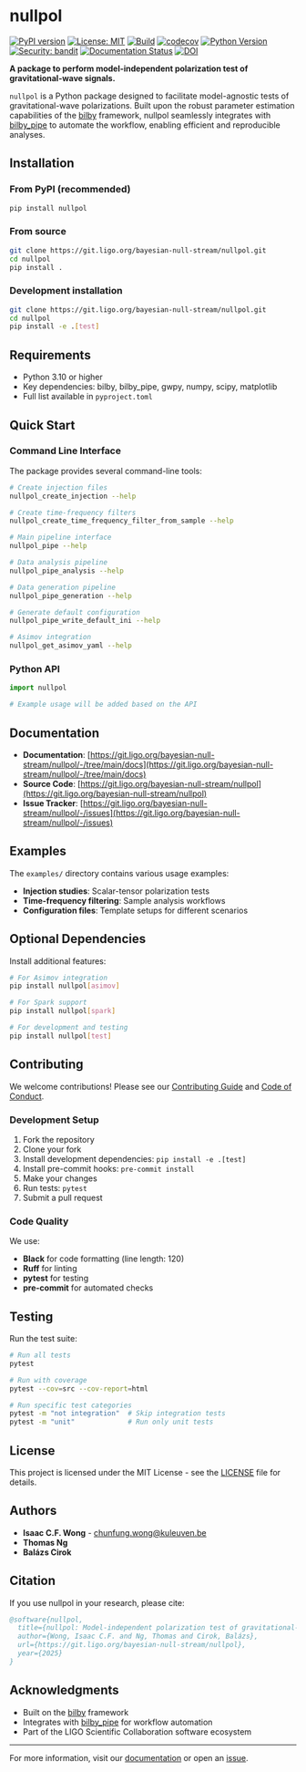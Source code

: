 # nullpol

[![PyPI version](https://badge.fury.io/py/nullpol.svg)](https://pypi.org/project/nullpol/)
[![License: MIT](https://img.shields.io/badge/license-MIT-blue.svg)](LICENSE)
[![Build](https://git.ligo.org/bayesian-null-stream/nullpol/badges/main/pipeline.svg)](https://git.ligo.org/bayesian-null-stream/nullpol/-/pipelines)
[![codecov](https://codecov.io/gh/username/package_name/branch/main/graph/badge.svg)](https://codecov.io/gh/username/package_name)
[![Python Version](https://img.shields.io/pypi/pyversions/nullpol)](https://pypi.org/project/nullpol/)
[![Security: bandit](https://img.shields.io/badge/security-bandit-yellow.svg)](https://github.com/PyCQA/bandit)
[![Documentation Status](https://img.shields.io/badge/documentation-online-brightgreen)](https://git.ligo.org/bayesian-null-stream/nullpol/docs)
[![DOI](https://zenodo.org/badge/ID.svg)](https://doi.org/DOI)

**A package to perform model-independent polarization test of gravitational-wave signals.**

`nullpol` is a Python package designed to facilitate model-agnostic tests of gravitational-wave polarizations.
Built upon the robust parameter estimation capabilities of the [bilby](https://git.ligo.org/lscsoft/bilby) framework, nullpol seamlessly integrates with [bilby_pipe](https://git.ligo.org/lscsoft/bilby_pipe) to automate the workflow, enabling efficient and reproducible analyses.

## Installation

### From PyPI (recommended)

```bash
pip install nullpol
```

### From source

```bash
git clone https://git.ligo.org/bayesian-null-stream/nullpol.git
cd nullpol
pip install .
```

### Development installation

```bash
git clone https://git.ligo.org/bayesian-null-stream/nullpol.git
cd nullpol
pip install -e .[test]
```

## Requirements

- Python 3.10 or higher
- Key dependencies: bilby, bilby_pipe, gwpy, numpy, scipy, matplotlib
- Full list available in `pyproject.toml`

## Quick Start

### Command Line Interface

The package provides several command-line tools:

```bash
# Create injection files
nullpol_create_injection --help

# Create time-frequency filters
nullpol_create_time_frequency_filter_from_sample --help

# Main pipeline interface
nullpol_pipe --help

# Data analysis pipeline
nullpol_pipe_analysis --help

# Data generation pipeline
nullpol_pipe_generation --help

# Generate default configuration
nullpol_pipe_write_default_ini --help

# Asimov integration
nullpol_get_asimov_yaml --help
```

### Python API

```python
import nullpol

# Example usage will be added based on the API
```

## Documentation

- **Documentation**: [https://git.ligo.org/bayesian-null-stream/nullpol/-/tree/main/docs](https://git.ligo.org/bayesian-null-stream/nullpol/-/tree/main/docs)
- **Source Code**: [https://git.ligo.org/bayesian-null-stream/nullpol](https://git.ligo.org/bayesian-null-stream/nullpol)
- **Issue Tracker**: [https://git.ligo.org/bayesian-null-stream/nullpol/-/issues](https://git.ligo.org/bayesian-null-stream/nullpol/-/issues)

## Examples

The `examples/` directory contains various usage examples:

- **Injection studies**: Scalar-tensor polarization tests
- **Time-frequency filtering**: Sample analysis workflows
- **Configuration files**: Template setups for different scenarios

## Optional Dependencies

Install additional features:

```bash
# For Asimov integration
pip install nullpol[asimov]

# For Spark support
pip install nullpol[spark]

# For development and testing
pip install nullpol[test]
```

## Contributing

We welcome contributions! Please see our [Contributing Guide](CONTRIBUTING.md) and [Code of Conduct](CODE_OF_CONDUCT.md).

### Development Setup

1. Fork the repository
2. Clone your fork
3. Install development dependencies: `pip install -e .[test]`
4. Install pre-commit hooks: `pre-commit install`
5. Make your changes
6. Run tests: `pytest`
7. Submit a pull request

### Code Quality

We use:

- **Black** for code formatting (line length: 120)
- **Ruff** for linting
- **pytest** for testing
- **pre-commit** for automated checks

## Testing

Run the test suite:

```bash
# Run all tests
pytest

# Run with coverage
pytest --cov=src --cov-report=html

# Run specific test categories
pytest -m "not integration"  # Skip integration tests
pytest -m "unit"             # Run only unit tests
```

## License

This project is licensed under the MIT License - see the [LICENSE](LICENSE) file for details.

## Authors

- **Isaac C.F. Wong** - chunfung.wong@kuleuven.be
- **Thomas Ng**
- **Balázs Cirok**

## Citation

If you use nullpol in your research, please cite:

```bibtex
@software{nullpol,
  title={nullpol: Model-independent polarization test of gravitational-wave signals},
  author={Wong, Isaac C.F. and Ng, Thomas and Cirok, Balázs},
  url={https://git.ligo.org/bayesian-null-stream/nullpol},
  year={2025}
}
```

## Acknowledgments

- Built on the [bilby](https://git.ligo.org/lscsoft/bilby) framework
- Integrates with [bilby_pipe](https://git.ligo.org/lscsoft/bilby_pipe) for workflow automation
- Part of the LIGO Scientific Collaboration software ecosystem

---

For more information, visit our [documentation](https://git.ligo.org/bayesian-null-stream/nullpol/-/tree/main/docs) or open an [issue](https://git.ligo.org/bayesian-null-stream/nullpol/-/issues).
